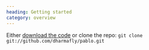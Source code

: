 ```yaml
--- 
heading: Getting started
category: overview
---
```



Either [download the code](#download) or clone the repo:
`git clone git://github.com/dharmafly/pablo.git`